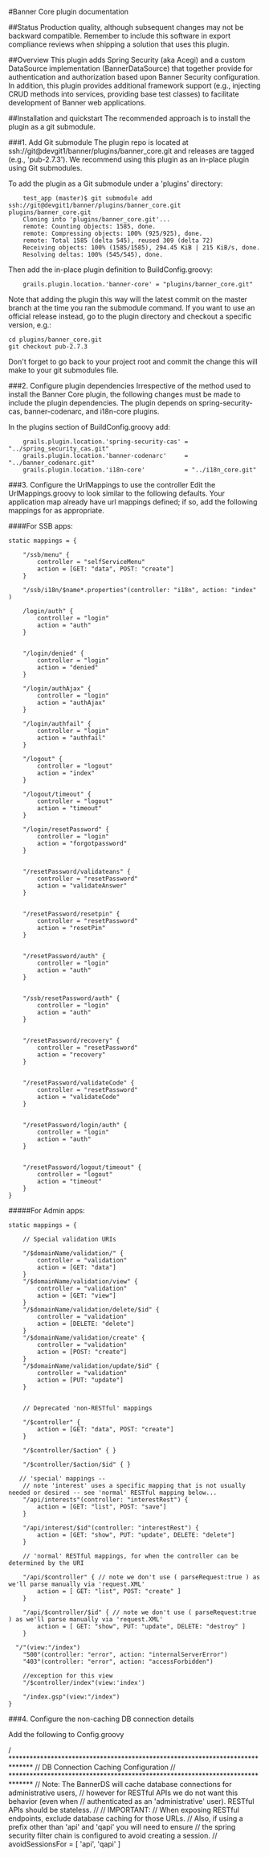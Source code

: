 <!-- ********************************************************************
     Copyright 2013 Ellucian Company L.P. and its affiliates.
******************************************************************** -->

#Banner Core plugin documentation

##Status
Production quality, although subsequent changes may not be backward compatible.  Remember to include this software in export compliance reviews when shipping a solution that uses this plugin.

##Overview
This plugin adds Spring Security (aka Acegi) and a custom DataSource implementation (BannerDataSource) that together provide for authentication and authorization based upon Banner Security configuration. In addition, this plugin provides additional framework support (e.g., injecting CRUD methods into services, providing base test classes) to facilitate development of Banner web applications.

##Installation and quickstart
The recommended approach is to install the plugin as a git submodule.

###1. Add Git submodule
The plugin repo is located at ssh://git@devgit1/banner/plugins/banner_core.git and releases are tagged (e.g., 'pub-2.7.3'). We recommend using this plugin as an in-place plugin using Git submodules.

To add the plugin as a Git submodule under a 'plugins' directory:

        test_app (master)$ git submodule add ssh://git@devgit1/banner/plugins/banner_core.git plugins/banner_core.git
        Cloning into 'plugins/banner_core.git'...
        remote: Counting objects: 1585, done.
        remote: Compressing objects: 100% (925/925), done.
        remote: Total 1585 (delta 545), reused 309 (delta 72)
        Receiving objects: 100% (1585/1585), 294.45 KiB | 215 KiB/s, done.
        Resolving deltas: 100% (545/545), done.

Then add the in-place plugin definition to BuildConfig.groovy:

        grails.plugin.location.'banner-core' = "plugins/banner_core.git"

Note that adding the plugin this way will the latest commit on the master branch at the time you ran the submodule command.  If you want to use an official release instead, go to the plugin directory and checkout a specific version, e.g.:

    cd plugins/banner_core.git
    git checkout pub-2.7.3

Don't forget to go back to your project root and commit the change this will make to your git submodules file.


###2. Configure plugin dependencies
Irrespective of the method used to install the Banner Core plugin, the following changes must be made to include the plugin dependencies.  The plugin depends on spring-security-cas, banner-codenarc, and i18n-core plugins.

In the plugins section of BuildConfig.groovy add:

        grails.plugin.location.'spring-security-cas' = "../spring_security_cas.git"
        grails.plugin.location.'banner-codenarc'     = "../banner_codenarc.git"
        grails.plugin.location.'i18n-core'           = "../i18n_core.git"


###3. Configure the UrlMappings to use the controller
Edit the UrlMappings.groovy to look similar to the following defaults.  Your application map already have url mappings defined; if so, add the following mappings for as appropriate.

####For SSB apps:

    static mappings = {

        "/ssb/menu" {
            controller = "selfServiceMenu"
            action = [GET: "data", POST: "create"]
        }

        "/ssb/i18n/$name*.properties"(controller: "i18n", action: "index" )

        /login/auth" {
            controller = "login"
            action = "auth"
        }


        "/login/denied" {
            controller = "login"
            action = "denied"
        }

        "/login/authAjax" {
            controller = "login"
            action = "authAjax"
        }

        "/login/authfail" {
            controller = "login"
            action = "authfail"
        }

        "/logout" {
            controller = "logout"
            action = "index"
        }

        "/logout/timeout" {
            controller = "logout"
            action = "timeout"
        }

        "/login/resetPassword" {
            controller = "login"
            action = "forgotpassword"
        }


        "/resetPassword/validateans" {
            controller = "resetPassword"
            action = "validateAnswer"
        }


        "/resetPassword/resetpin" {
            controller = "resetPassword"
            action = "resetPin"
        }


        "/resetPassword/auth" {
            controller = "login"
            action = "auth"
        }


        "/ssb/resetPassword/auth" {
            controller = "login"
            action = "auth"
        }


        "/resetPassword/recovery" {
            controller = "resetPassword"
            action = "recovery"
        }


        "/resetPassword/validateCode" {
            controller = "resetPassword"
            action = "validateCode"
        }


        "/resetPassword/login/auth" {
            controller = "login"
            action = "auth"
        }


        "/resetPassword/logout/timeout" {
            controller = "logout"
            action = "timeout"
        }
    }

#####For Admin apps:

    static mappings = {

        // Special validation URIs

        "/$domainName/validation/" {
            controller = "validation"
            action = [GET: "data"]
        }
        "/$domainName/validation/view" {
            controller = "validation"
            action = [GET: "view"]
        }
        "/$domainName/validation/delete/$id" {
            controller = "validation"
            action = [DELETE: "delete"]
        }
        "/$domainName/validation/create" {
            controller = "validation"
            action = [POST: "create"]
        }
        "/$domainName/validation/update/$id" {
            controller = "validation"
            action = [PUT: "update"]
        }


        // Deprecated 'non-RESTful' mappings

        "/$controller" {
            action = [GET: "data", POST: "create"]
        }

        "/$controller/$action" { }
        
        "/$controller/$action/$id" { }

       // 'special' mappings --
        // note 'interest' uses a specific mapping that is not usually needed or desired -- see 'normal' RESTful mapping below...
        "/api/interests"(controller: "interestRest") {
            action = [GET: "list", POST: "save"]
        }

        "/api/interest/$id"(controller: "interestRest") {
            action = [GET: "show", PUT: "update", DELETE: "delete"]
        }

        // 'normal' RESTful mappings, for when the controller can be determined by the URI

        "/api/$controller" { // note we don't use ( parseRequest:true ) as we'll parse manually via 'request.XML'
            action = [ GET: "list", POST: "create" ]
        }

        "/api/$controller/$id" { // note we don't use ( parseRequest:true ) as we'll parse manually via 'request.XML'
            action = [ GET: "show", PUT: "update", DELETE: "destroy" ]
        }

      "/"(view:"/index")
        "500"(controller: "error", action: "internalServerError")
        "403"(controller: "error", action: "accessForbidden")

        //exception for this view
        "/$controller/index"(view:'index')

        "/index.gsp"(view:"/index")
    }


###4. Configure the non-caching DB connection details

Add the following to Config.groovy

/ ******************************************************************************
// DB Connection Caching Configuration
// ******************************************************************************
// Note: The BannerDS will cache database connections for administrative users,
// however for RESTful APIs we do not want this behavior (even when
// authenticated as an 'administrative' user). RESTful APIs should be stateless.
//
// IMPORTANT:
// When exposing RESTful endpoints, exclude database caching for those URLs.
// Also, if using a prefix other than 'api' and 'qapi' you will need to ensure
// the spring security filter chain is configured to avoid creating a session.
//
avoidSessionsFor = [ 'api', 'qapi' ]

